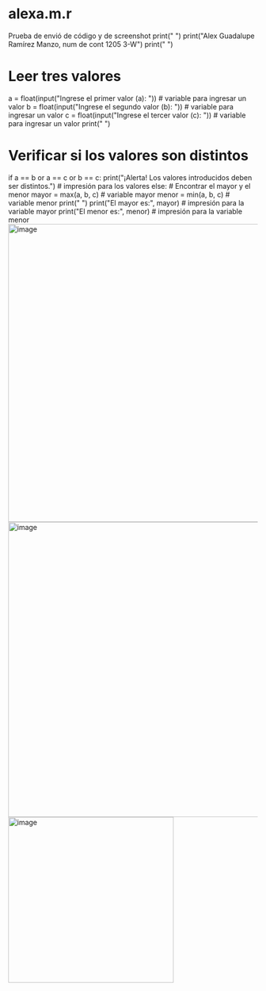 # alexa.m.r
Prueba de envió de código y de screenshot
print(" ")
print("Alex Guadalupe Ramírez Manzo, num de cont 1205 3-W")
print(" ")
# Leer tres valores
a = float(input("Ingrese el primer valor (a): "))  # variable para ingresar un valor
b = float(input("Ingrese el segundo valor (b): "))  # variable para ingresar un valor
c = float(input("Ingrese el tercer valor (c): "))  # variable para ingresar un valor
print(" ")
# Verificar si los valores son distintos
if a == b or a == c or b == c:
    print("¡Alerta! Los valores introducidos deben ser distintos.")  # impresión para los valores
else:
    # Encontrar el mayor y el menor
    mayor = max(a, b, c)  # variable mayor
    menor = min(a, b, c)  # variable menor
    print(" ")
    print("El mayor es:", mayor)  # impresión para la variable mayor
    print("El menor es:", menor)  # impresión para la variable menor
    <img width="601" alt="image" src="https://github.com/user-attachments/assets/5094b9ed-fab7-4030-baab-2da5631e40b5">
    <img width="595" alt="image" src="https://github.com/user-attachments/assets/a461a52a-0f00-4b85-854d-f01dc166a7a2">
    <img width="334" alt="image" src="https://github.com/user-attachments/assets/5fffc08e-8125-4cf8-bc3e-3a37640c9bd4">



    
